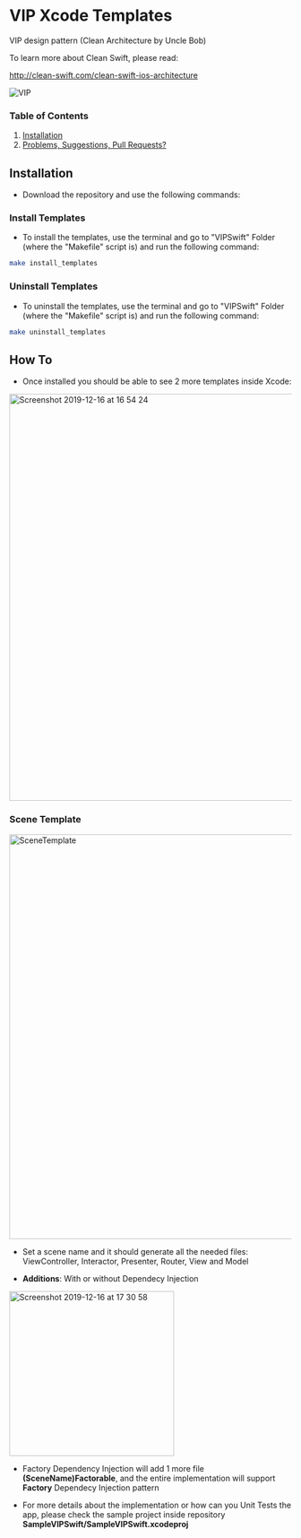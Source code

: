# VIP Xcode Templates
VIP design pattern (Clean Architecture by Uncle Bob)

To learn more about Clean Swift, please read:

http://clean-swift.com/clean-swift-ios-architecture


![VIP](https://user-images.githubusercontent.com/45980382/75621523-c2856c00-5b95-11ea-8d11-8a23810ef252.png)



### Table of Contents
 1. [Installation](#installation)
 2. [Problems, Suggestions, Pull Requests?](#problems-suggestions-pull-requests)

## Installation

* Download the repository and use the following commands:

### Install Templates
* To install the templates, use the terminal and go to "VIPSwift" Folder (where the "Makefile" script is) and run the following command:
```bash
make install_templates
```

### Uninstall Templates
* To uninstall the templates, use the terminal and go to "VIPSwift" Folder (where the "Makefile" script is) and run the following command:
```bash
make uninstall_templates
```

## How To

* Once installed you should be able to see 2 more templates inside Xcode:
<img width="726" alt="Screenshot 2019-12-16 at 16 54 24" src="https://user-images.githubusercontent.com/45980382/75621551-26a83000-5b96-11ea-9e98-c462b62e2b10.png">

### Scene Template

<img width="722" alt="SceneTemplate" src="https://user-images.githubusercontent.com/45980382/89118348-5e006d00-d4a5-11ea-93d4-c7e406f201da.png">

* Set a scene name and it should generate all the needed files: ViewController, Interactor, Presenter, Router, View and Model

* **Additions**: With or without Dependecy Injection
<img width="294" alt="Screenshot 2019-12-16 at 17 30 58" src="https://user-images.githubusercontent.com/45980382/75621562-53f4de00-5b96-11ea-8673-5e6168eecc18.png">

* Factory Dependency Injection will add 1 more file **(SceneName)Factorable**, and the entire implementation will support **Factory** Dependecy Injection pattern

* For more details about the implementation or how can you Unit Tests the app, please check the sample project inside repository **SampleVIPSwift/SampleVIPSwift.xcodeproj**

